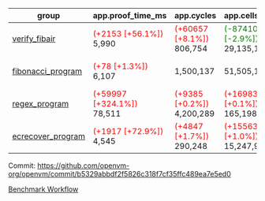 | group | app.proof_time_ms | app.cycles | app.cells_used | leaf.proof_time_ms | leaf.cycles | leaf.cells_used |
| -- | -- | -- | -- | -- | -- | -- |
| [verify_fibair](https://github.com/openvm-org/openvm/blob/benchmark-results/benchmarks-dispatch/refs/heads/feat/optimize-for-loop/verify_fibair-b5329abbdf2f5826c318f7cf35ffc489ea7e5ed0.md) |<span style='color: red'>(+2153 [+56.1%])</span> 5,990 | <span style='color: red'>(+60657 [+8.1%])</span> 806,754 | <span style='color: green'>(-874108 [-2.9%])</span> 29,135,166 |- | - | - |
| [fibonacci_program](https://github.com/openvm-org/openvm/blob/benchmark-results/benchmarks-dispatch/refs/heads/feat/optimize-for-loop/fibonacci-b5329abbdf2f5826c318f7cf35ffc489ea7e5ed0.md) |<span style='color: red'>(+78 [+1.3%])</span> 6,107 |  1,500,137 |  51,505,102 |<span style='color: green'>(-297 [-2.0%])</span> 14,498 | <span style='color: red'>(+302467 [+9.5%])</span> 3,474,481 | <span style='color: green'>(-1909402 [-1.5%])</span> 126,956,085 |
| [regex_program](https://github.com/openvm-org/openvm/blob/benchmark-results/benchmarks-dispatch/refs/heads/feat/optimize-for-loop/regex-b5329abbdf2f5826c318f7cf35ffc489ea7e5ed0.md) |<span style='color: red'>(+59997 [+324.1%])</span> 78,511 | <span style='color: red'>(+9385 [+0.2%])</span> 4,200,289 | <span style='color: red'>(+169837 [+0.1%])</span> 165,198,010 |<span style='color: red'>(+25274 [+83.2%])</span> 55,666 | <span style='color: red'>(+787101 [+12.1%])</span> 7,309,894 | <span style='color: green'>(-10915702 [-3.7%])</span> 280,381,437 |
| [ecrecover_program](https://github.com/openvm-org/openvm/blob/benchmark-results/benchmarks-dispatch/refs/heads/feat/optimize-for-loop/ecrecover-b5329abbdf2f5826c318f7cf35ffc489ea7e5ed0.md) |<span style='color: red'>(+1917 [+72.9%])</span> 4,545 | <span style='color: red'>(+4847 [+1.7%])</span> 290,248 | <span style='color: red'>(+155632 [+1.0%])</span> 15,247,929 |<span style='color: red'>(+46744 [+111.1%])</span> 88,816 | <span style='color: red'>(+1276349 [+13.2%])</span> 10,939,635 | <span style='color: green'>(-15357619 [-3.5%])</span> 425,199,597 |


Commit: https://github.com/openvm-org/openvm/commit/b5329abbdf2f5826c318f7cf35ffc489ea7e5ed0

[Benchmark Workflow](https://github.com/openvm-org/openvm/actions/runs/12684306630)
